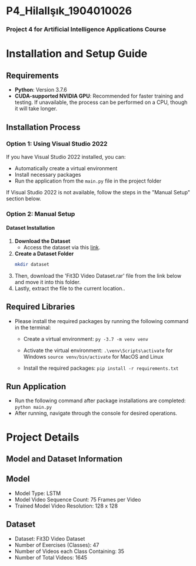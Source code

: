 # P4_HilalIşık_1904010026
### Project 4 for Artificial Intelligence Applications Course

# Installation and Setup Guide

## Requirements
- **Python**: Version 3.7.6
- **CUDA-supported NVIDIA GPU**: Recommended for faster training and testing. If unavailable, the process can be performed on a CPU, though it will take longer.

## Installation Process

### Option 1: Using Visual Studio 2022
If you have Visual Studio 2022 installed, you can:
* Automatically create a virtual environment
* Install necessary packages
* Run the application from the `main.py` file in the project folder

If Visual Studio 2022 is not available, follow the steps in the "Manual Setup" section below.

### Option 2: Manual Setup

#### Dataset Installation
1. **Download the Dataset**
   - Access the dataset via this [link](https://drive.google.com/drive/folders/1WE0JB1N0teZHPjep_ibvpQuOEjlijeUs?usp=sharing).
2. **Create a Dataset Folder**
   ```sh
   mkdir dataset
   
 3. Then, download the 'Fit3D Video Dataset.rar' file from the link below and move it into this folder.
 4. Lastly, extract the file to the current location..


## Required Libraries
  - Please install the required packages by running the following command in the terminal:
    - Create a virtual environment:
	```py -3.7 -m venv venv```

	- Activate the virtual environment:
	```.\venv\Scripts\activate``` for Windows
	```source venv/bin/activate``` for MacOS and Linux

	- Install the required packages:
	```pip install -r requirements.txt```


## Run Application
  - Run the following command after package installations are completed:
  ```python main.py```
  - After running, navigate through the console for desired operations.


# Project Details

## Model and Dataset Information

## Model
  - Model Type: LSTM
  - Model Video Sequence Count: 75 Frames per Video
  - Trained Model Video Resolution: 128 x 128
## Dataset
  - Dataset: Fit3D Video Dataset
  - Number of Exercises (Classes): 47
  - Number of Videos each Class Containing: 35
  - Number of Total Videos: 1645
